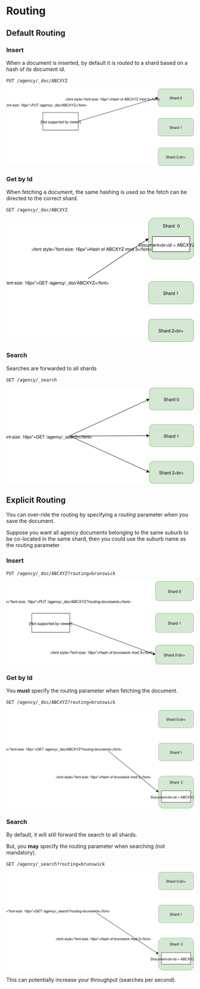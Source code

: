 # Routing

## Default Routing

### Insert
When a document is inserted, by default it is _routed_ to a shard based on a hash of its document id.

```
PUT /agency/_doc/ABCXYZ
```

![Default Routing](./07-routing-diagrams/DefaultRouting.svg)

### Get by Id
When fetching a document, the same hashing is used so the fetch can be directed to the correct shard.

```
GET /agency/_doc/ABCXYZ
```

![Default Routing Fetch by Id](./07-routing-diagrams/DefaultRoutingGet.svg)

### Search
Searches are forwarded to all shards

```
GET /agency/_search
```

![Default Search Routing](./07-routing-diagrams/DefaultSearchRouting.svg)

## Explicit Routing

You can over-ride the routing by specifying a _routing_ parameter when you save the document.

Suppose you want all agency documents belonging to the same suburb to be co-located in the same shard,
then you could use the suburb name as the routing parameter

### Insert

```
PUT /agency/_doc/ABCXYZ?routing=brunswick
```

![Explicit Routing](./07-routing-diagrams/ExplicitRouting.svg)

### Get by Id

You **must** specify the routing parameter when fetching the document.

```
GET /agency/_doc/ABCXYZ?routing=brunswick
```

![Fetching a routed document](./07-routing-diagrams/ExplicitRoutingGet.svg)

### Search

By default, it will still forward the search to all shards.

But, you **may** specify the routing parameter when searching (not mandatory).

```
GET /agency/_search?routing=brunswick
```

![Explicit search routing](./07-routing-diagrams/ExplicitRoutingSearch.svg)

This can potentially increase your throughput (searches per second).
